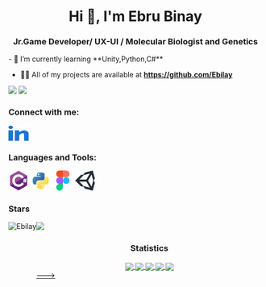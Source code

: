<h1 align="center">Hi 👋, I'm Ebru Binay</h1>
<h3 align="center">Jr.Game Developer/ UX-UI / Molecular Biologist and Genetics</h3>
- 🌱 I’m currently learning **Unity,Python,C#**


- 👨‍💻 All of my projects are available at **https://github.com/Ebilay**

<div> <a href="https://www.linkedin.com/in/Ebru Binay" target="_blank"><img src="https://img.shields.io/badge/LinkedIn-0077B5?style=for-the-badge&logo=linkedin&logoColor=white" target="_blank"></a>
<a href="https://github.com/Ebilay" target="_blank"><img src="https://img.shields.io/badge/GitHub-100000?style=for-the-badge&logo=github&logoColor=white" target="_blank"></a>
</div><h3 align="left">Connect with me:</h3>
<p align="left">
<a href="https://linkedin.com/in/Ebru Binay" target="blank"><img align="center" src="https://raw.githubusercontent.com/teamedwardforever/Readme-Generator/71f25dd8b98329b168142a6b782a107b75eab178/svg/Social/linked-in-alt.svg" alt="Ebru Binay" height="30" width="40" /></a></p>

<h3 align="left">Languages and Tools:</h3>
<p align="left">
<img src="https://raw.githubusercontent.com/teamedwardforever/Readme-Generator/71f25dd8b98329b168142a6b782a107b75eab178/svg/Skills/Languages/csharp-original.svg" alt="Csharp" width="40" height="40"/>
<img src="https://raw.githubusercontent.com/teamedwardforever/Readme-Generator/71f25dd8b98329b168142a6b782a107b75eab178/svg/Skills/Languages/python-original.svg" alt="Python" width="40" height="40"/>
<img src="https://raw.githubusercontent.com/teamedwardforever/Readme-Generator/71f25dd8b98329b168142a6b782a107b75eab178/svg/Skills/Software/figma-icon.svg" alt="Figma" width="40" height="40"/>
<img src="https://raw.githubusercontent.com/teamedwardforever/Readme-Generator/71f25dd8b98329b168142a6b782a107b75eab178/svg/Skills/Engines/unity3d-icon.svg" alt="Unity" width="40" height="40"/>
</p>

<h3 align="left">Stars</h3>
<img align="left" height="180em" src="https://github-readme-stats.vercel.app/api/top-langs/?username=Ebilay&layout=compact&theme=" alt=Ebilay />

<img src="https://user-images.githubusercontent.com/73097560/115834477-dbab4500-a447-11eb-908a-139a6edaec5c.gif"><h3 align="center">Statistics</h3>
<div align="center">
<a href="https://github.com/Ebilay">
<img align="center" src="http://github-profile-summary-cards.vercel.app/api/cards/stats?username=Ebilay&theme=2077" height="180em" />
<img align="center" src="http://github-profile-summary-cards.vercel.app/api/cards/most-commit-language?username=Ebilay&theme=2077" height="180em" />
<img align="center" src="http://github-profile-summary-cards.vercel.app/api/cards/repos-per-language?username=Ebilay&theme=2077" height="180em" />
<img align="center" src="http://github-profile-summary-cards.vercel.app/api/cards/productive-time?username=Ebilay&theme=2077" height="180em" />
<img align="center" src="http://github-profile-summary-cards.vercel.app/api/cards/profile-details?username=Ebilay&theme=2077" height="180em" />
</div>
--->

